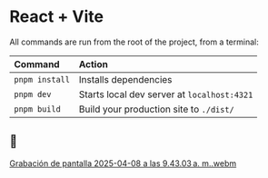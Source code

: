 # React + Vite

All commands are run from the root of the project, from a terminal:

| Command                   | Action                                           |
| :------------------------ | :----------------------------------------------- |
| `pnpm install`             | Installs dependencies                            |
| `pnpm dev`             | Starts local dev server at `localhost:4321`      |
| `pnpm build`           | Build your production site to `./dist/`          |

## 👀 

[Grabación de pantalla 2025-04-08 a las 9.43.03 a. m..webm](https://github.com/user-attachments/assets/a8241b85-f964-48b5-86d1-fe1ae02cfd00)
